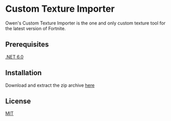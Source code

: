 # Custom Texture Importer

Owen's Custom Texture Importer is the one and only custom texture tool for the latest version of Fortnite.

## Prerequisites

[.NET 6.0](https://dotnet.microsoft.com/en-us/download/dotnet/thank-you/runtime-aspnetcore-6.0.3-windows-x64-installer)

## Installation

Download and extract the zip archive [here](https://github.com/owen-developer/Custom-Texture-Importer/releases/download/1.0/win-x64.zip)

## License
[MIT](https://github.com/owen-developer/Custom-Texture-Importer/blob/master/LICENSE)

